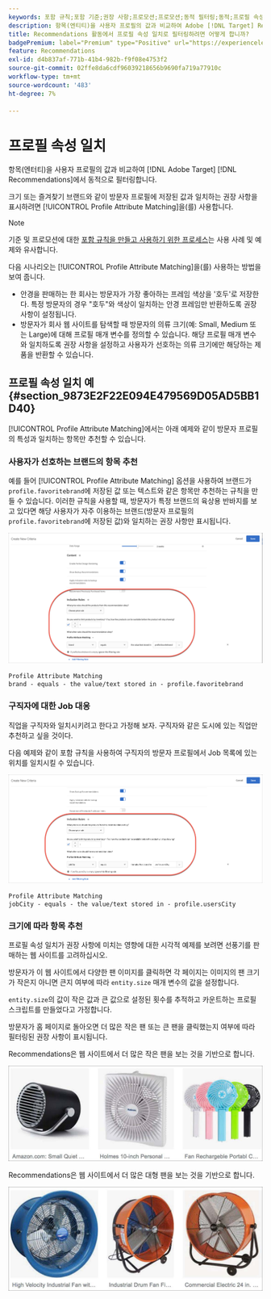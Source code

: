 ```yaml
---
keywords: 포함 규칙;포함 기준;권장 사항;프로모션;프로모션;동적 필터링;동적;프로필 속성 일치
description: 항목(엔티티)을 사용자 프로필의 값과 비교하여 Adobe [!DNL Target] Recommendations에서 동적으로 필터링하는 방법을 알아봅니다.
title: Recommendations 활동에서 프로필 속성 일치로 필터링하려면 어떻게 합니까?
badgePremium: label="Premium" type="Positive" url="https://experienceleague.adobe.com/docs/target/using/introduction/intro.html?lang=en#premium newtab=true" tooltip="Target Premium에 포함된 내용을 확인합니다."
feature: Recommendations
exl-id: d4b837af-771b-41b4-982b-f9f08e4753f2
source-git-commit: 02ffe8da6cdf96039218656b9690fa719a77910c
workflow-type: tm+mt
source-wordcount: '483'
ht-degree: 7%

---
```


# 프로필 속성 일치

항목(엔터티)을 사용자 프로필의 값과 비교하여 [!DNL Adobe Target] [!DNL Recommendations]에서 동적으로 필터링합니다.

크기 또는 즐겨찾기 브랜드와 같이 방문자 프로필에 저장된 값과 일치하는 권장 사항을 표시하려면 [!UICONTROL Profile Attribute Matching]을(를) 사용합니다.

>[!NOTE]
>
>기준 및 프로모션에 대한 [포함 규칙을 만들고 사용하기 위한 프로세스](/help/main/c-recommendations/c-algorithms/use-dynamic-and-static-inclusion-rules.md)는 사용 사례 및 예제와 유사합니다.

다음 시나리오는 [!UICONTROL Profile Attribute Matching]을(를) 사용하는 방법을 보여 줍니다.

* 안경을 판매하는 한 회사는 방문자가 가장 좋아하는 프레임 색상을 &#39;호두&#39;로 저장한다. 특정 방문자의 경우 &quot;호두&quot;와 색상이 일치하는 안경 프레임만 반환하도록 권장 사항이 설정됩니다.
* 방문자가 회사 웹 사이트를 탐색할 때 방문자의 의류 크기(예: Small, Medium 또는 Large)에 대해 프로필 매개 변수를 정의할 수 있습니다. 해당 프로필 매개 변수와 일치하도록 권장 사항을 설정하고 사용자가 선호하는 의류 크기에만 해당하는 제품을 반환할 수 있습니다.

## 프로필 속성 일치 예 {#section_9873E2F22E094E479569D05AD5BB1D40}

[!UICONTROL Profile Attribute Matching]에서는 아래 예제와 같이 방문자 프로필의 특성과 일치하는 항목만 추천할 수 있습니다.

### 사용자가 선호하는 브랜드의 항목 추천

예를 들어 [!UICONTROL Profile Attribute Matching] 옵션을 사용하여 브랜드가 `profile.favoritebrand`에 저장된 값 또는 텍스트와 같은 항목만 추천하는 규칙을 만들 수 있습니다. 이러한 규칙을 사용할 때, 방문자가 특정 브랜드의 육상용 반바지를 보고 있다면 해당 사용자가 자주 이용하는 브랜드(방문자 프로필의 `profile.favoritebrand`에 저장된 값)와 일치하는 권장 사항만 표시됩니다.

![즐겨 찾는 브랜드](/help/main/c-recommendations/c-algorithms/assets/favorite-brand.png)

```
Profile Attribute Matching
brand - equals - the value/text stored in - profile.favoritebrand
```

### 구직자에 대한 Job 대응

직업을 구직자와 일치시키려고 한다고 가정해 보자. 구직자와 같은 도시에 있는 직업만 추천하고 싶을 것이다.

다음 예제와 같이 포함 규칙을 사용하여 구직자의 방문자 프로필에서 Job 목록에 있는 위치를 일치시킬 수 있습니다.

![사용자의 구/군/시](/help/main/c-recommendations/c-algorithms/assets/city.png)

```
Profile Attribute Matching
jobCity - equals - the value/text stored in - profile.usersCity
```

### 크기에 따라 항목 추천

프로필 속성 일치가 권장 사항에 미치는 영향에 대한 시각적 예제를 보려면 선풍기를 판매하는 웹 사이트를 고려하십시오.

방문자가 이 웹 사이트에서 다양한 팬 이미지를 클릭하면 각 페이지는 이미지의 팬 크기가 작은지 아니면 큰지 여부에 따라 `entity.size` 매개 변수의 값을 설정합니다.

`entity.size`의 값이 작은 값과 큰 값으로 설정된 횟수를 추적하고 카운트하는 프로필 스크립트를 만들었다고 가정합니다.

방문자가 홈 페이지로 돌아오면 더 많은 작은 팬 또는 큰 팬을 클릭했는지 여부에 따라 필터링된 권장 사항이 표시됩니다.

Recommendations은 웹 사이트에서 더 많은 작은 팬을 보는 것을 기반으로 합니다.

![소규모 팬 추천](/help/main/c-recommendations/c-algorithms/assets/small-fans.png)

Recommendations은 웹 사이트에서 더 많은 대형 팬을 보는 것을 기반으로 합니다.

![대규모 팬 추천](/help/main/c-recommendations/c-algorithms/assets/large-fans.png)
